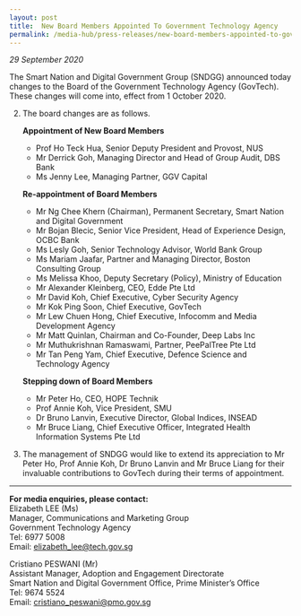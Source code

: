 ```yaml
---
layout: post
title:  New Board Members Appointed To Government Technology Agency
permalink: /media-hub/press-releases/new-board-members-appointed-to-government-technology-agency
---
```


_29 September 2020_

The Smart Nation and Digital Government Group (SNDGG) announced today changes to the Board of the Government Technology Agency (GovTech). These changes will come into, effect from 1 October 2020.
  
2. The board changes are as follows.
  
    **Appointment of New Board Members**  

    * Prof Ho Teck Hua, Senior Deputy President and Provost, NUS  
    * Mr Derrick Goh, Managing Director and Head of Group Audit, DBS Bank  
    * Ms Jenny Lee, Managing Partner, GGV Capital


    **Re-appointment of Board Members**

    * Mr Ng Chee Khern (Chairman), Permanent Secretary, Smart Nation and Digital Government
    * Mr Bojan Blecic, Senior Vice President, Head of Experience Design, OCBC Bank
    * Ms Lesly Goh, Senior Technology Advisor, World Bank Group  
    * Ms Mariam Jaafar, Partner and Managing Director, Boston Consulting Group  
    * Ms Melissa Khoo, Deputy Secretary (Policy), Ministry of Education  
    * Mr Alexander Kleinberg, CEO, Edde Pte Ltd  
    * Mr David Koh, Chief Executive, Cyber Security Agency  
    * Mr Kok Ping Soon, Chief Executive, GovTech  
    * Mr Lew Chuen Hong, Chief Executive, Infocomm and Media Development Agency  
    * Mr Matt Quinlan, Chairman and Co-Founder, Deep Labs Inc  
    * Mr Muthukrishnan Ramaswami, Partner, PeePalTree Pte Ltd  
    * Mr Tan Peng Yam, Chief Executive, Defence Science and Technology Agency

    **Stepping down of Board Members**

    * Mr Peter Ho, CEO, HOPE Technik  
    * Prof Annie Koh, Vice President, SMU  
    * Dr Bruno Lanvin, Executive Director, Global Indices, INSEAD  
    * Mr Bruce Liang, Chief Executive Officer, Integrated Health Information Systems Pte Ltd

3. The management of SNDGG would like to extend its appreciation to Mr Peter Ho, Prof Annie Koh, Dr Bruno Lanvin and Mr Bruce Liang for their invaluable contributions to GovTech during their terms of appointment.

---

**For media enquiries, please contact:**  
Elizabeth LEE (Ms)  
Manager, Communications and Marketing Group  
Government Technology Agency  
Tel: 6977 5008  
Email: [elizabeth_lee@tech.gov.sg](mailto:elizabeth_lee@tech.gov.sg)

Cristiano PESWANI (Mr)  
Assistant Manager, Adoption and Engagement Directorate  
Smart Nation and Digital Government Office, Prime Minister’s Office  
Tel: 9674 5524  
Email: [cristiano_peswani@pmo.gov.sg](mailto:cristiano_peswani@pmo.gov.sg)

